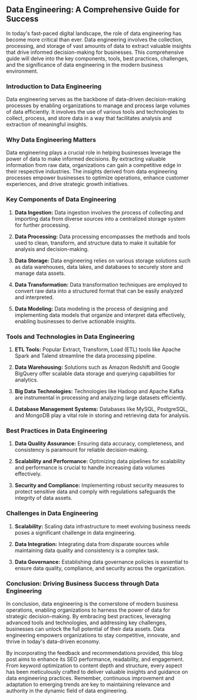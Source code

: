 ## Data Engineering: A Comprehensive Guide for Success

In today's fast-paced digital landscape, the role of data engineering has become more critical than ever. Data engineering involves the collection, processing, and storage of vast amounts of data to extract valuable insights that drive informed decision-making for businesses. This comprehensive guide will delve into the key components, tools, best practices, challenges, and the significance of data engineering in the modern business environment.

### Introduction to Data Engineering

Data engineering serves as the backbone of data-driven decision-making processes by enabling organizations to manage and process large volumes of data efficiently. It involves the use of various tools and technologies to collect, process, and store data in a way that facilitates analysis and extraction of meaningful insights.

### Why Data Engineering Matters

Data engineering plays a crucial role in helping businesses leverage the power of data to make informed decisions. By extracting valuable information from raw data, organizations can gain a competitive edge in their respective industries. The insights derived from data engineering processes empower businesses to optimize operations, enhance customer experiences, and drive strategic growth initiatives.

### Key Components of Data Engineering

1. **Data Ingestion:** Data ingestion involves the process of collecting and importing data from diverse sources into a centralized storage system for further processing.
   
2. **Data Processing:** Data processing encompasses the methods and tools used to clean, transform, and structure data to make it suitable for analysis and decision-making.
   
3. **Data Storage:** Data engineering relies on various storage solutions such as data warehouses, data lakes, and databases to securely store and manage data assets.
   
4. **Data Transformation:** Data transformation techniques are employed to convert raw data into a structured format that can be easily analyzed and interpreted.
   
5. **Data Modeling:** Data modeling is the process of designing and implementing data models that organize and interpret data effectively, enabling businesses to derive actionable insights.

### Tools and Technologies in Data Engineering

1. **ETL Tools:** Popular Extract, Transform, Load (ETL) tools like Apache Spark and Talend streamline the data processing pipeline.
   
2. **Data Warehousing:** Solutions such as Amazon Redshift and Google BigQuery offer scalable data storage and querying capabilities for analytics.
   
3. **Big Data Technologies:** Technologies like Hadoop and Apache Kafka are instrumental in processing and analyzing large datasets efficiently.
   
4. **Database Management Systems:** Databases like MySQL, PostgreSQL, and MongoDB play a vital role in storing and retrieving data for analysis.

### Best Practices in Data Engineering

1. **Data Quality Assurance:** Ensuring data accuracy, completeness, and consistency is paramount for reliable decision-making.
   
2. **Scalability and Performance:** Optimizing data pipelines for scalability and performance is crucial to handle increasing data volumes effectively.
   
3. **Security and Compliance:** Implementing robust security measures to protect sensitive data and comply with regulations safeguards the integrity of data assets.

### Challenges in Data Engineering

1. **Scalability:** Scaling data infrastructure to meet evolving business needs poses a significant challenge in data engineering.
   
2. **Data Integration:** Integrating data from disparate sources while maintaining data quality and consistency is a complex task.
   
3. **Data Governance:** Establishing data governance policies is essential to ensure data quality, compliance, and security across the organization.

### Conclusion: Driving Business Success through Data Engineering

In conclusion, data engineering is the cornerstone of modern business operations, enabling organizations to harness the power of data for strategic decision-making. By embracing best practices, leveraging advanced tools and technologies, and addressing key challenges, businesses can unlock the full potential of their data assets. Data engineering empowers organizations to stay competitive, innovate, and thrive in today's data-driven economy.

By incorporating the feedback and recommendations provided, this blog post aims to enhance its SEO performance, readability, and engagement. From keyword optimization to content depth and structure, every aspect has been meticulously crafted to deliver valuable insights and guidance on data engineering practices. Remember, continuous improvement and adaptation to emerging trends are key to maintaining relevance and authority in the dynamic field of data engineering.